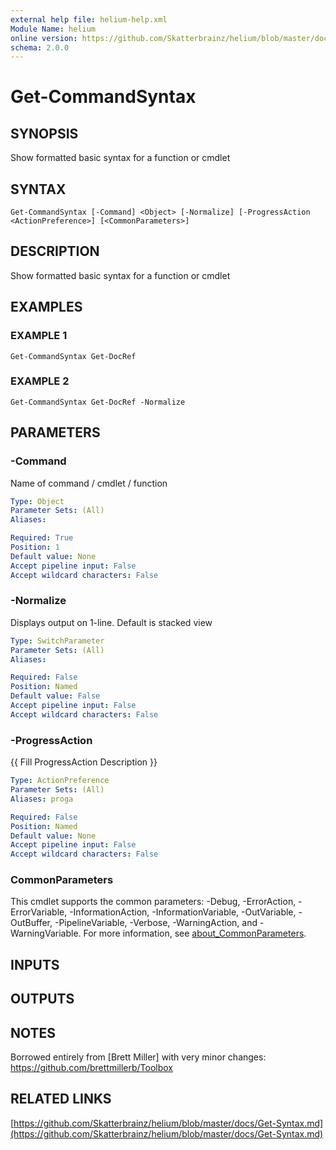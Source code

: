```yaml
---
external help file: helium-help.xml
Module Name: helium
online version: https://github.com/Skatterbrainz/helium/blob/master/docs/Get-Syntax.md
schema: 2.0.0
---
```


# Get-CommandSyntax

## SYNOPSIS
Show formatted basic syntax for a function or cmdlet

## SYNTAX

```
Get-CommandSyntax [-Command] <Object> [-Normalize] [-ProgressAction <ActionPreference>] [<CommonParameters>]
```

## DESCRIPTION
Show formatted basic syntax for a function or cmdlet

## EXAMPLES

### EXAMPLE 1
```
Get-CommandSyntax Get-DocRef
```

### EXAMPLE 2
```
Get-CommandSyntax Get-DocRef -Normalize
```

## PARAMETERS

### -Command
Name of command / cmdlet / function

```yaml
Type: Object
Parameter Sets: (All)
Aliases:

Required: True
Position: 1
Default value: None
Accept pipeline input: False
Accept wildcard characters: False
```

### -Normalize
Displays output on 1-line.
Default is stacked view

```yaml
Type: SwitchParameter
Parameter Sets: (All)
Aliases:

Required: False
Position: Named
Default value: False
Accept pipeline input: False
Accept wildcard characters: False
```

### -ProgressAction
{{ Fill ProgressAction Description }}

```yaml
Type: ActionPreference
Parameter Sets: (All)
Aliases: proga

Required: False
Position: Named
Default value: None
Accept pipeline input: False
Accept wildcard characters: False
```

### CommonParameters
This cmdlet supports the common parameters: -Debug, -ErrorAction, -ErrorVariable, -InformationAction, -InformationVariable, -OutVariable, -OutBuffer, -PipelineVariable, -Verbose, -WarningAction, and -WarningVariable. For more information, see [about_CommonParameters](http://go.microsoft.com/fwlink/?LinkID=113216).

## INPUTS

## OUTPUTS

## NOTES
Borrowed entirely from \[Brett Miller\] with very minor changes: https://github.com/brettmillerb/Toolbox

## RELATED LINKS

[https://github.com/Skatterbrainz/helium/blob/master/docs/Get-Syntax.md](https://github.com/Skatterbrainz/helium/blob/master/docs/Get-Syntax.md)

